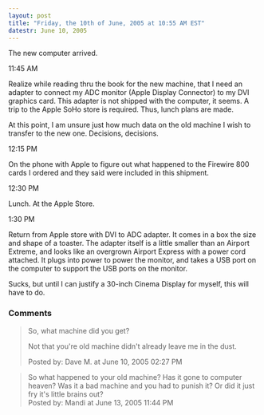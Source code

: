 ```yaml
---
layout: post
title: "Friday, the 10th of June, 2005 at 10:55 AM EST"
datestr: June 10, 2005
---
```


The new computer arrived.

11:45 AM

Realize while reading thru the book for the new machine, that I need an adapter to connect my ADC monitor (Apple Display Connector) to my DVI graphics card.  This adapter is not shipped with the computer, it seems.  A trip to the Apple SoHo store is required.  Thus, lunch plans are made.

At this point, I am unsure just how much data on the old machine I wish to transfer to the new one.  Decisions, decisions.

12:15 PM

On the phone with Apple to figure out what happened to the Firewire 800 cards I ordered and they said were included in this shipment.

12:30 PM

Lunch.  At the Apple Store.

1:30 PM

Return from Apple store with DVI to ADC adapter.  It comes in a box the size and shape of a toaster.  The adapter itself is a little smaller than an Airport Extreme, and looks like an overgrown Airport Express with a power cord attached.  It plugs into power to power the monitor, and takes a USB port on the computer to support the USB ports on the monitor.

Sucks, but until I can justify a 30-inch Cinema Display for myself, this will have to do.

### Comments

<blockquote>
So, what machine did you get?

Not that you're old machine didn't already leave me in the dust.
<div class="post-meta">Posted by: Dave M. at June 10, 2005 02:27 PM</div> </blockquote>
<blockquote>
So what happened to your old machine?  Has it gone to computer heaven? Was it a bad machine and you had to punish it?  Or did it just fry it's little brains out?
<div class="post-meta">Posted by: Mandi at June 13, 2005 11:44 PM</div> </blockquote>


